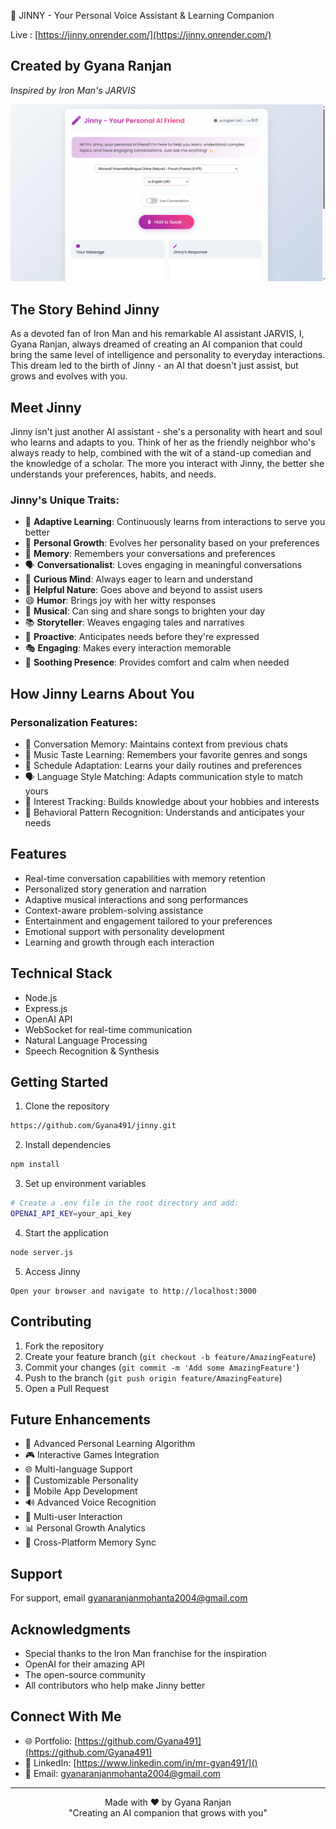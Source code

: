 🤖 JINNY - Your Personal Voice Assistant & Learning Companion

Live : [https://jinny.onrender.com/](https://jinny.onrender.com/)

## Created by Gyana Ranjan

*Inspired by Iron Man's JARVIS*

![1730876599051](image/README/1730876599051.png)

## The Story Behind Jinny

As a devoted fan of Iron Man and his remarkable AI assistant JARVIS, I, Gyana Ranjan, always dreamed of creating an AI companion that could bring the same level of intelligence and personality to everyday interactions. This dream led to the birth of Jinny - an AI that doesn't just assist, but grows and evolves with you.

## Meet Jinny

Jinny isn't just another AI assistant - she's a personality with heart and soul who learns and adapts to you. Think of her as the friendly neighbor who's always ready to help, combined with the wit of a stand-up comedian and the knowledge of a scholar. The more you interact with Jinny, the better she understands your preferences, habits, and needs.

### Jinny's Unique Traits:

- 🧠 **Adaptive Learning**: Continuously learns from interactions to serve you better
- 👤 **Personal Growth**: Evolves her personality based on your preferences
- 🎯 **Memory**: Remembers your conversations and preferences
- 🗣️ **Conversationalist**: Loves engaging in meaningful conversations
- 🤔 **Curious Mind**: Always eager to learn and understand
- 🎯 **Helpful Nature**: Goes above and beyond to assist users
- 😄 **Humor**: Brings joy with her witty responses
- 🎵 **Musical**: Can sing and share songs to brighten your day
- 📚 **Storyteller**: Weaves engaging tales and narratives
- 🌟 **Proactive**: Anticipates needs before they're expressed
- 🎭 **Engaging**: Makes every interaction memorable
- 💝 **Soothing Presence**: Provides comfort and calm when needed

## How Jinny Learns About You

### Personalization Features:

- 📝 Conversation Memory: Maintains context from previous chats
- 🎵 Music Taste Learning: Remembers your favorite genres and songs
- 📅 Schedule Adaptation: Learns your daily routines and preferences
- 🗣️ Language Style Matching: Adapts communication style to match yours
- 🎨 Interest Tracking: Builds knowledge about your hobbies and interests
- 🔄 Behavioral Pattern Recognition: Understands and anticipates your needs

## Features

- Real-time conversation capabilities with memory retention
- Personalized story generation and narration
- Adaptive musical interactions and song performances
- Context-aware problem-solving assistance
- Entertainment and engagement tailored to your preferences
- Emotional support with personality development
- Learning and growth through each interaction

## Technical Stack

- Node.js
- Express.js
- OpenAI API
- WebSocket for real-time communication
- Natural Language Processing
- Speech Recognition & Synthesis

## Getting Started

1. Clone the repository

```bash
https://github.com/Gyana491/jinny.git
```

2. Install dependencies

```bash
npm install
```

3. Set up environment variables

```bash
# Create a .env file in the root directory and add:
OPENAI_API_KEY=your_api_key
```

4. Start the application

```bash
node server.js
```

5. Access Jinny

```
Open your browser and navigate to http://localhost:3000
```

## Contributing

1. Fork the repository
2. Create your feature branch (`git checkout -b feature/AmazingFeature`)
3. Commit your changes (`git commit -m 'Add some AmazingFeature'`)
4. Push to the branch (`git push origin feature/AmazingFeature`)
5. Open a Pull Request

## Future Enhancements

- 🧠 Advanced Personal Learning Algorithm
- 🎮 Interactive Games Integration
- 🌐 Multi-language Support
- 🎨 Customizable Personality
- 📱 Mobile App Development
- 🔊 Advanced Voice Recognition
- 🤝 Multi-user Interaction
- 📊 Personal Growth Analytics
- 🔄 Cross-Platform Memory Sync

## Support

For support, email [gyanaranjanmohanta2004@gmail.com](mailto:gyanaranjanmohanta2004@gmail.com)



## Acknowledgments

- Special thanks to the Iron Man franchise for the inspiration
- OpenAI for their amazing API
- The open-source community
- All contributors who help make Jinny better

## Connect With Me

- 🌐 Portfolio: [https://github.com/Gyana491](https://github.com/Gyana491)
- 💼 LinkedIn: [https://www.linkedin.com/in/mr-gyan491/]()
- 📧 Email: [gyanaranjanmohanta2004@gmail.com](mailto:gyanaranjanmohanta2004@gmail.com)

---

<div align="center">
Made with ❤️ by Gyana Ranjan
<br>
"Creating an AI companion that grows with you"
</div>
